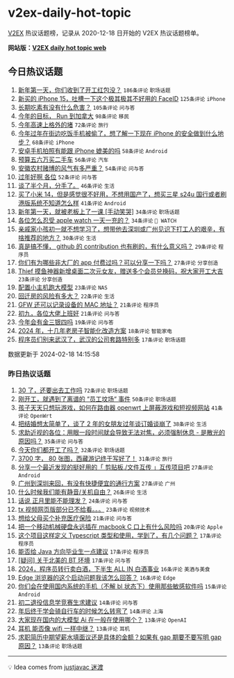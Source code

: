 # v2ex-daily-hot-topic

[V2EX](https://www.v2ex.com/) 热议话题榜，记录从 2020-12-18 日开始的 V2EX 热议话题榜单。

**网站版：[V2EX daily hot topic web](https://boojack.github.io/v2ex-daily-hot-topic-web/)**

## 今日热议话题

<!-- TODAY BEGIN -->

1. [新年第一天，你们收到了开工红包没？](https://www.v2ex.com/t/1016095) `186条评论` `职场话题`
1. [新买的 iPhone 15，吐槽一下这个极其极其不好用的 FaceID](https://www.v2ex.com/t/1016257) `125条评论` `iPhone`
1. [长期吃素有没有什么危害？](https://www.v2ex.com/t/1016135) `105条评论` `问与答`
1. [今年的目标， Run 到加拿大](https://www.v2ex.com/t/1016166) `98条评论` `移民`
1. [今年高速上格外的堵](https://www.v2ex.com/t/1016096) `72条评论` `旅行`
1. [今年过年在街边吃饭手机被偷了，想了解一下现在 iPhone 的安全做到什么地步？](https://www.v2ex.com/t/1016109) `68条评论` `iPhone`
1. [安卓手机拍照有能跟 iPhone 媲美的吗](https://www.v2ex.com/t/1016248) `58条评论` `Android`
1. [预算五六万买二手车](https://www.v2ex.com/t/1016167) `56条评论` `汽车`
1. [安徽农村赌博的风气有多严重？](https://www.v2ex.com/t/1016157) `54条评论` `问与答`
1. [过年好啊 各位](https://www.v2ex.com/t/1016089) `52条评论` `问与答`
1. [谈了半个月，分手了。](https://www.v2ex.com/t/1016298) `46条评论` `生活`
1. [买了小米 14，但是感觉很不好用，不想用国产了，想买三星 s24u 国行或者刷港版系统不知道怎么样](https://www.v2ex.com/t/1016249) `41条评论` `Android`
1. [新年第一天，就被老板上了一课 [手动笑哭]](https://www.v2ex.com/t/1016302) `34条评论` `职场话题`
1. [各位怎么忍受 apple watch 一天一充的？](https://www.v2ex.com/t/1016281) `34条评论` ` WATCH`
1. [亲戚家小孩初一就不想学习了，想带他去深圳或广州见识下打工人的艰辛，有啥推荐的地方？](https://www.v2ex.com/t/1016284) `30条评论` `生活`
1. [真是搞不懂， github 的 contribution 也有刷的，有什么意义吗？](https://www.v2ex.com/t/1016119) `29条评论` `程序员`
1. [你们有为哪些非大厂的 app 付费过吗？可以分享一下吗？](https://www.v2ex.com/t/1016297) `27条评论` `分享创造`
1. [Thief 摸鱼神器新增桌面二次元女友，赠送多个会员兑换码，祝大家开工大吉](https://www.v2ex.com/t/1016214) `23条评论` `分享创造`
1. [配置小主机跑大模型](https://www.v2ex.com/t/1016094) `23条评论` `NAS`
1. [回迁房的风险有多大？](https://www.v2ex.com/t/1016293) `22条评论` `生活`
1. [GFW 还可以记录设备的 MAC 地址？](https://www.v2ex.com/t/1016253) `21条评论` `程序员`
1. [初九，各位大佬上班好](https://www.v2ex.com/t/1016093) `21条评论` `问与答`
1. [今年会有金三银四吗](https://www.v2ex.com/t/1016099) `19条评论` `问与答`
1. [2024 年，十几年老房子智能化改造方案](https://www.v2ex.com/t/1016156) `18条评论` `智能家电`
1. [程序员们别来武汉了，武汉的公司套路特别多](https://www.v2ex.com/t/1016127) `17条评论` `职场话题`

数据更新于 2024-02-18 14:15:58

<!-- TODAY END -->

### 昨日热议话题

<!-- YESTERDAY BEGIN -->

1. [30 了，还要出去工作吗](https://www.v2ex.com/t/1015980) `72条评论` `职场话题`
1. [刚开工，就遇到了离谱的 “员工坟场“ 事件](https://www.v2ex.com/t/1015961) `50条评论` `职场话题`
1. [孩子天天只想玩游戏，如何在路由器 openwrt 上屏蔽游戏和短视频网站](https://www.v2ex.com/t/1016005) `41条评论` `OpenWrt`
1. [把结婚想太简单了，谈了 2 年的女朋友过年谈订婚谈崩了](https://www.v2ex.com/t/1016070) `38条评论` `生活`
1. [求助近视的各位：用眼一段时间就会导致无法对焦，必须强制休息 - 是散光的原因吗？](https://www.v2ex.com/t/1015987) `35条评论` `问与答`
1. [今天你们都开工了吗？](https://www.v2ex.com/t/1015953) `32条评论` `职场话题`
1. [3700 字， 80 张图，西藏游记终于写好了！](https://www.v2ex.com/t/1015942) `31条评论` `旅行`
1. [分享一个最近发现的挺好用的「 剪贴板./文件互传 」互传项目吧](https://www.v2ex.com/t/1015956) `27条评论` `Android`
1. [广州到深圳来回，有没有快捷便宜的通行方案](https://www.v2ex.com/t/1015986) `27条评论` `广州`
1. [什么时候我们能有静音/关机自由？](https://www.v2ex.com/t/1015967) `26条评论` `生活`
1. [话说 正月里能不能理发？](https://www.v2ex.com/t/1016044) `24条评论` `问与答`
1. [tx 视频网页版部分已不给看。。。](https://www.v2ex.com/t/1016045) `23条评论` `视频技术`
1. [想给父母买个补充医疗保险](https://www.v2ex.com/t/1015959) `21条评论` `问与答`
1. [把一个移动机械硬盘永远插在 macbook C 口上有什么风险吗](https://www.v2ex.com/t/1016029) `20条评论` `Apple`
1. [这个项目这样定义 Typescript 类型和使用，学到了，有几个问题？](https://www.v2ex.com/t/1016041) `17条评论` `程序员`
1. [能否给 Java 方向毕业生一点建议](https://www.v2ex.com/t/1016040) `17条评论` `程序员`
1. [[疑问] 关于北美的 BT 环境](https://www.v2ex.com/t/1016032) `17条评论` `问与答`
1. [2024，程序员转行卖白酒，下半生 ALL IN 白酒事业](https://www.v2ex.com/t/1016038) `16条评论` `美酒与美食`
1. [Edge 浏览器的这个启动问题我该怎么回答？](https://www.v2ex.com/t/1015941) `16条评论` `Edge`
1. [你们会在使用国内系统的手机（不解 bl 状态下）使用那些敏感软件吗](https://www.v2ex.com/t/1016078) `15条评论` `Android`
1. [初二退役信息学竞赛生求建议](https://www.v2ex.com/t/1016053) `14条评论` `问与答`
1. [年后终于学会骑自行车的时候怎么转弯了](https://www.v2ex.com/t/1015972) `14条评论` `上海`
1. [大家现在国内的大模型 Ai 在一般在使用哪个？](https://www.v2ex.com/t/1015963) `13条评论` `OpenAI`
1. [耳机 能否像 wifi 一样中继？](https://www.v2ex.com/t/1015962) `13条评论` `耳机`
1. [求职简历中期望薪水填面议还是具体的金额？如果有 gap 期要不要写明 gap 原因？](https://www.v2ex.com/t/1015951) `13条评论` `职场话题`

<!-- YESTERDAY END -->

---

💡 Idea comes from [justjavac 迷渡](https://github.com/justjavac/)
